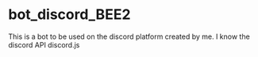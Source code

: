 # bot_discord_BEE2
This is a bot to be used on the discord platform created by me. I know the discord  API discord.js

